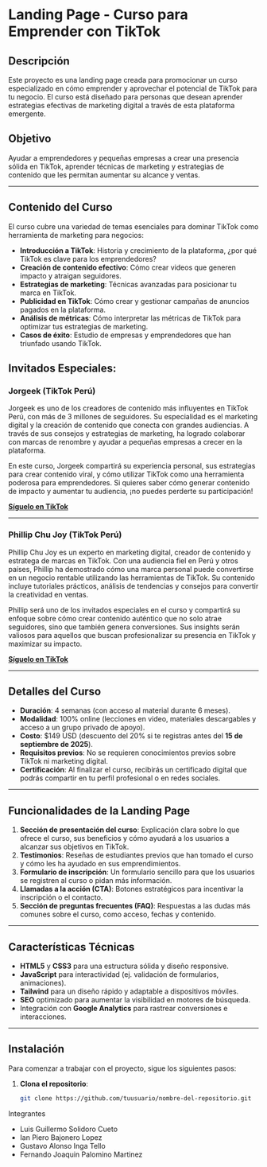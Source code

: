 # Landing Page - Curso para Emprender con TikTok

## Descripción
Este proyecto es una landing page creada para promocionar un curso especializado en cómo emprender y aprovechar el potencial de TikTok para tu negocio. El curso está diseñado para personas que desean aprender estrategias efectivas de marketing digital a través de esta plataforma emergente.

## Objetivo
Ayudar a emprendedores y pequeñas empresas a crear una presencia sólida en TikTok, aprender técnicas de marketing y estrategias de contenido que les permitan aumentar su alcance y ventas.

---

## Contenido del Curso
El curso cubre una variedad de temas esenciales para dominar TikTok como herramienta de marketing para negocios:

- **Introducción a TikTok**: Historia y crecimiento de la plataforma, ¿por qué TikTok es clave para los emprendedores?
- **Creación de contenido efectivo**: Cómo crear videos que generen impacto y atraigan seguidores.
- **Estrategias de marketing**: Técnicas avanzadas para posicionar tu marca en TikTok.
- **Publicidad en TikTok**: Cómo crear y gestionar campañas de anuncios pagados en la plataforma.
- **Análisis de métricas**: Cómo interpretar las métricas de TikTok para optimizar tus estrategias de marketing.
- **Casos de éxito**: Estudio de empresas y emprendedores que han triunfado usando TikTok.

## Invitados Especiales:

### **Jorgeek** (TikTok Perú)
Jorgeek es uno de los creadores de contenido más influyentes en TikTok Perú, con más de 3 millones de seguidores. Su especialidad es el marketing digital y la creación de contenido que conecta con grandes audiencias. A través de sus consejos y estrategias de marketing, ha logrado colaborar con marcas de renombre y ayudar a pequeñas empresas a crecer en la plataforma.

En este curso, Jorgeek compartirá su experiencia personal, sus estrategias para crear contenido viral, y cómo utilizar TikTok como una herramienta poderosa para emprendedores. Si quieres saber cómo generar contenido de impacto y aumentar tu audiencia, ¡no puedes perderte su participación!

[**Síguelo en TikTok**](https://www.tiktok.com/@jorgeek)

---

### **Phillip Chu Joy** (TikTok Perú)
Phillip Chu Joy es un experto en marketing digital, creador de contenido y estratega de marcas en TikTok. Con una audiencia fiel en Perú y otros países, Phillip ha demostrado cómo una marca personal puede convertirse en un negocio rentable utilizando las herramientas de TikTok. Su contenido incluye tutoriales prácticos, análisis de tendencias y consejos para convertir la creatividad en ventas.

Phillip será uno de los invitados especiales en el curso y compartirá su enfoque sobre cómo crear contenido auténtico que no solo atrae seguidores, sino que también genera conversiones. Sus insights serán valiosos para aquellos que buscan profesionalizar su presencia en TikTok y maximizar su impacto.

[**Síguelo en TikTok**](https://www.tiktok.com/@phillipchujoy)

---

## Detalles del Curso

- **Duración**: 4 semanas (con acceso al material durante 6 meses).
- **Modalidad**: 100% online (lecciones en video, materiales descargables y acceso a un grupo privado de apoyo).
- **Costo**: $149 USD (descuento del 20% si te registras antes del **15 de septiembre de 2025**).
- **Requisitos previos**: No se requieren conocimientos previos sobre TikTok ni marketing digital.
- **Certificación**: Al finalizar el curso, recibirás un certificado digital que podrás compartir en tu perfil profesional o en redes sociales.

---

## Funcionalidades de la Landing Page

1. **Sección de presentación del curso**: Explicación clara sobre lo que ofrece el curso, sus beneficios y cómo ayudará a los usuarios a alcanzar sus objetivos en TikTok.
2. **Testimonios**: Reseñas de estudiantes previos que han tomado el curso y cómo les ha ayudado en sus emprendimientos.
3. **Formulario de inscripción**: Un formulario sencillo para que los usuarios se registren al curso o pidan más información.
4. **Llamadas a la acción (CTA)**: Botones estratégicos para incentivar la inscripción o el contacto.
5. **Sección de preguntas frecuentes (FAQ)**: Respuestas a las dudas más comunes sobre el curso, como acceso, fechas y contenido.

---

## Características Técnicas

- **HTML5** y **CSS3** para una estructura sólida y diseño responsive.
- **JavaScript** para interactividad (ej. validación de formularios, animaciones).
- **Tailwind** para un diseño rápido y adaptable a dispositivos móviles.
- **SEO** optimizado para aumentar la visibilidad en motores de búsqueda.
- Integración con **Google Analytics** para rastrear conversiones e interacciones.

---

## Instalación

Para comenzar a trabajar con el proyecto, sigue los siguientes pasos:

1. **Clona el repositorio**:
   ```bash
   git clone https://github.com/tuusuario/nombre-del-repositorio.git

Integrantes
- Luis Guillermo Solidoro Cueto
- Ian Piero Bajonero Lopez
- Gustavo Alonso Inga Tello
- Fernando Joaquin Palomino Martinez
